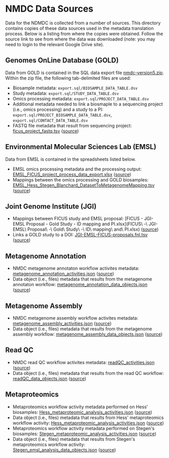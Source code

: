 # NMDC Data Sources

Data for the NDMDC is collected from a number of sources. This directory contains copies of these data sources used in the metadata translation process. Below is a listing from where the copies were obtained. Follow the source link to see from where the data was downloaded (note: you may need to login to the relevant Google Drive site).  

## Genomes OnLine Database (GOLD)
Data from GOLD is contained in the SQL data export file [nmdc-version5.zip](nmdc-version5.zip). Within the zip file, the following tab-delimited files are used:
- Biosample metadata: `export.sql/BIOSAMPLE_DATA_TABLE.dsv`
- Study metadata: `export.sql/STUDY_DATA_TABLE.dsv`
- Omics processing metadata: `export.sql/PROJECT_DATA_TABLE.dsv` 
- Additional metadata needed to link a biosmaple to a sequencing project (i.e., omics processing) and a study to a PI: `export.sql/PROJECT_BIOSAMPLE_DATA_TABLE.dsv`, `export.sql/CONTACT_DATA_TABLE.dsv`
- FASTQ file metadata that result from sequencing project: [ficus_project_fastq.tsv](ficus_project_fastq.tsv) ([source](https://docs.google.com/spreadsheets/d/17DscHMVs5sdoQPsDSilZdsPOnQFKRjxzTepn_w0xbU4/edit#gid=408564629))

## Environmental Molecular Sciences Lab (EMSL)
Data from EMSL is contained in the spreadsheets listed below. 
- EMSL omics processing metadata and the processing output: [EMSL_FICUS_project_process_data_export.xlsx](EMSL_FICUS_project_process_data_export.xlsx) ([source](https://docs.google.com/spreadsheets/d/1VMJ_Tvld3cZYh9NJHdItVWpV0DmOUYH4/edit#gid=969785947))
- Mappings between the omics processing and GOLD biosamples: [EMSL_Hess_Stegen_Blanchard_DatasetToMetagenomeMapping.tsv](EMSL_FICUS_project_process_data_export.xlsx) ([source](https://docs.google.com/spreadsheets/d/1Vx1X7APaqSVHoRJRhZEMf1WnkCQ85tkQ2PZzUR_uXj4/edit#gid=0))

## Joint Genome Institute (JGI)
- Mappings between FICUS study and EMSL proposal: [FICUS - JGI-EMSL Proposal - Gold Study - ID mapping and PI.xlsx](FICUS\ -\ JGI-EMSL\ Proposal\ -\ Gold\ Study\ -\ ID\ mapping\ and\ PI.xlsx) ([source](https://docs.google.com/spreadsheets/d/1BX35JZsRkA5cZ-3Y6x217T3Aif30Ptxe_SjIC7JqPx4/edit#gid=0))  
- Links a GOLD study to a DOI: [JGI-EMSL-FICUS-proposals.fnl.tsv](JGI-EMSL-FICUS-proposals.fnl.tsv) ([source](https://docs.google.com/spreadsheets/d/1sowTCYooDrOMq0ErD4s3xtgH3PLoxwa7/edit#gid=1363834365))

## Metagenome Annotation
- NMDC metagenome annotaton workflow activites metadata: [metagenome_annotation_activities.json](aim-2-workflows/metagenome_annotation_activities.json) ([source](https://portal.nersc.gov/project/m3408/meta/mg_annotation_objects.json))
- Data object (i.e., files) metadata that results from the metagenome annotaton workflow: [metagenome_annotation_data_objects.json](aim-2-workflows/metagenome_annotation_data_objects.json) ([source](https://portal.nersc.gov/project/m3408/meta/mg_annotation_data_objects.json))

## Metagenome Assembly  
- NMDC metagenome assembly workflow activites metadata: [metagenome_assembly_activities.json](aim-2-workflows/metagenome_assembly_activities.json) ([source](https://portal.nersc.gov/project/m3408/meta/metagenomeAssembly_activity.json))
- Data object (i.e., files) metadata that results from the metagenome assembly workflow: [metagenome_assembly_data_objects.json](aim-2-workflows/metagenome_assembly_data_objects.json) ([source](https://portal.nersc.gov/project/m3408/meta/metagenomeAssembly_data_objects.json))

## Read QC
- NMDC read QC workflow activites metadata: [readQC_activities.json](aim-2-workflows/readQC_activities.json) ([source](https://portal.nersc.gov/project/m3408/meta/readQC_activity.json]))
- Data object (i.e., files) metadata that results from the read QC workflow: [readQC_data_objects.json](aim-2-workflows/readQC_data_objects.json) ([source](https://portal.nersc.gov/project/m3408/meta/readQC_activity_data_objects.json))

## Metaproteomics
- Metaproteomics workflow activity metadata performed on Hess' biosamples: [Hess_metaproteomic_analysis_activities.json](aim-2-workflows/Hess_metaproteomic_analysis_activities.json) ([source](https://portal.nersc.gov/project/m3408/meta/MetaProteomicAnalysis/hessMetaProteomicAnalysis_activity.json))
- Data object (i.e., files) metadata that results from Hess' metaproteomics workflow activity: [Hess_metaproteomic_analysis_activities.json](aim-2-workflows/Hess_metaproteomic_analysis_activities.json) ([source](https://portal.nersc.gov/project/m3408/meta/MetaProteomicAnalysis/hessemsl_analysis_data_objects.json))
- Metaproteomics workflow activity metadata performed on Stegen's biosamples: [Stegen_metaproteomic_analysis_activities.json](aim-2-workflows/Stegen_metaproteomic_analysis_activities.json) ([source](https://portal.nersc.gov/project/m3408/meta/MetaProteomicAnalysis/stegenMetaProteomicAnalysis_activity.json))
- Data object (i.e., files) metadata that results from Stegen's metaproteomics workflow activity: [Stegen_emsl_analysis_data_objects.json](aim-2-workflows/Stegen_emsl_analysis_data_objects.json) ([source](https://portal.nersc.gov/project/m3408/meta/MetaProteomicAnalysis/stegenemsl_analysis_data_objects.json))

